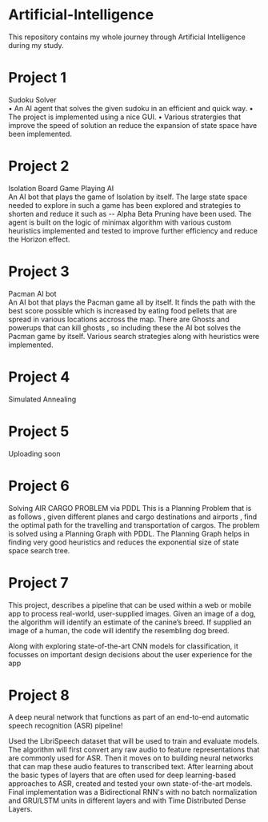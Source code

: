 # Artificial-Intelligence<br>
This repository contains my whole journey through Artificial Intelligence during my study.<br>

# Project 1

Sudoku Solver<br>
• An AI agent that solves the given sudoku in an efficient and quick way. 
• The project is implemented using a nice GUI.
• Various stratergies that improve the speed of solution an reduce the expansion of state space have been implemented. 

# Project 2

Isolation Board Game Playing AI<br>
An AI bot that plays the game of Isolation by itself. The large state space needed to explore in such a game has been explored and strategies to shorten and reduce it such as -- Alpha Beta Pruning have been used. The agent is built on the logic of minimax algorithm with various custom heuristics implemented and tested to improve further efficiency and reduce the Horizon effect.

# Project 3

Pacman AI bot<br>
An AI bot that plays the Pacman game all by itself. It finds the path with the best score possible which is increased by eating food pellets that are spread in various locations accross the map. There are Ghosts and powerups that can kill ghosts , so including these the AI bot solves the Pacman game by itself.
Various search strategies along with heuristics were implemented.

# Project 4
Simulated Annealing

# Project 5
Uploading soon

# Project 6

Solving AIR CARGO PROBLEM via PDDL
This is a Planning Problem that is as follows , given different planes and cargo destinations and airports , find the optimal path for the travelling and transportation of cargos.
The problem is solved using a Planning Graph with PDDL. The Planning Graph helps in finding very good heuristics and reduces the exponential size of state space search tree.

# Project 7
This project, describes a pipeline that can be used within a web or mobile app to process real-world, user-supplied images. Given an image of a dog, the algorithm will identify an estimate of the canine’s breed. If supplied an image of a human, the code will identify the resembling dog breed. 

Along with exploring state-of-the-art CNN models for classification, it focusses on important design decisions about the user experience for the app

# Project 8
A deep neural network that functions as part of an end-to-end automatic speech recognition (ASR) pipeline!

Used the LibriSpeech dataset that will be used to train and evaluate models. The algorithm will first convert any raw audio to feature representations that are commonly used for ASR. Then it moves on to building neural networks that can map these audio features to transcribed text. After learning about the basic types of layers that are often used for deep learning-based approaches to ASR, created and tested your own state-of-the-art models. 
Final implementation was a Bidirectional RNN's with no batch normalization and GRU/LSTM units in different layers and with Time Distributed Dense Layers.



